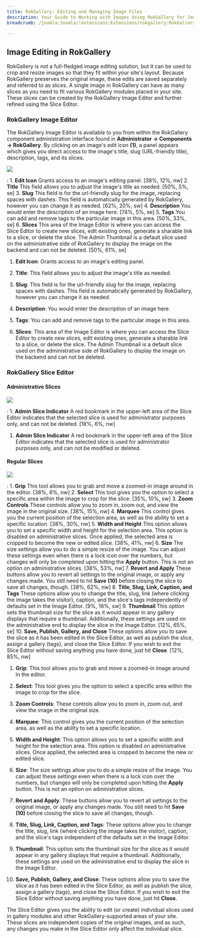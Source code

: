 ```yaml
---
title: RokGallery: Editing and Managing Image Files
description: Your Guide to Working with Images Using RokGallery for Joomla
breadcrumb: /joomla:Joomla/!extensions:Extensions/rokgallery:RokGallery

---
```


Image Editing in RokGallery
-----
RokGallery is not a full-fledged image editing solution, but it can be used to crop and resize images so that they fit within your site's layout. Because RokGallery preserves the original image, these edits are saved separately and referred to as slices. A single image in RokGallery can have as many slices as you need to fit various RokGallery modules placed in your site. These slices can be created by the RokGallery Image Editor and further refined using the Slice Editor.

### RokGallery Image Editor

The RokGallery Image Editor is available to you from within the RokGallery component administration interface found in **Administrator -> Components -> RokGallery**. By clicking on an image's edit icon **(1)**, a panel appears which gives you direct access to the image's title, slug (URL-friendly title), description, tags, and its slices.

![][rokgallery_image_editor_2]

:   1. **Edit Icon** Grants access to an image's editing panel. [38%, 12%, nw]
    2. **Title** This field allows you to adjust the image's title as needed. [50%, 5%, se]
    3. **Slug** This field is for the url-friendly slug for the image, replacing spaces with dashes. This field is automatically generated by RokGallery, however you can change it as needed. [62%, 20%, sw]
    4. **Description** You would enter the description of an image here. [74%, 5%, se]
    5. **Tags** You can add and remove tags to the particular image in this area. [50%, 33%, se]
    6. **Slices** This area of the Image Editor is where you can access the Slice Editor to create new slices, edit existing ones, generate a sharable link to a slice, or delete the slice. The Admin Thumbnail is a default slice used on the administrative side of RokGallery to display the image on the backend and can not be deleted. [50%, 61%, se]

1. **Edit Icon**: Grants access to an image's editing panel.

2. **Title**: This field allows you to adjust the image's title as needed.

3. **Slug**: This field is for the url-friendly slug for the image, replacing spaces with dashes. This field is automatically generated by RokGallery, however you can change it as needed.

4. **Description**: You would enter the description of an image here.

5. **Tags**: You can add and remove tags to the particular image in this area.

6. **Slices**: This area of the Image Editor is where you can access the Slice Editor to create new slices, edit existing ones, generate a sharable link to a slice, or delete the slice. The Admin Thumbnail is a default slice used on the administrative side of RokGallery to display the image on the backend and can not be deleted.

### RokGallery Slice Editor

#### Administrative Slices
![][rokgallery_slice_editor]

:   1. **Admin Slice Indicator** A red bookmark in the upper-left area of the Slice Editor indicates that the selected slice is used for administrator purposes only, and can not be deleted. [18%, 6%, nw]

1. **Admin Slice Indicator** A red bookmark in the upper-left area of the Slice Editor indicates that the selected slice is used for administrator purposes only, and can not be modified or deleted.

#### Regular Slices
![][rokgallery_slice_editor_2]

:   1. **Grip** This tool allows you to grab and move a zoomed-in image around in the editor. [38%, 6%, nw]
    2. **Select** This tool gives you the option to select a specific area within the image to crop for the slice. [35%, 10%, sw]
    3. **Zoom Controls** These controls allow you to zoom in, zoom out, and view the image in the original size. [38%, 15%, nw]
    4. **Marquee** This control gives you the current position of the selection area, as well as the ability to set a specific location. [38%, 30%, nw]
    5. **Width and Height** This option allows you to set a specific width and height for the selection area. This option is disabled on administrative slices. Once applied, the selected area is cropped to become the new or edited slice. [38%, 41%, nw]
    6. **Size** The size settings allow you to do a simple resize of the image. You can adjust these settings even when there is a lock icon over the numbers, but changes will only be completed upon hitting the **Apply** button. This is not an option on administrative slices. [38%, 53%, nw]
    7. **Revert and Apply** These buttons allow you to revert all settings to the original image, or apply any changes made. You still need to hit **Save** **(10)** before closing the slice to save all changes, though. [38%, 62%, nw]
    8. **Title, Slug, Link, Caption, and Tags** These options allow you to change the title, slug, link (where clicking the image takes the visitor), caption, and the slice's tags independently of defaults set in the Image Editor. [9%, 16%, sw]
    9. **Thumbnail** This option sets the thumbnail size for the slice as it would appear in any gallery displays that require a thumbnail. Additionally, these settings are used on the administrative end to display the slice in the Image Editor. [12%, 65%, se]
    10. **Save, Publish, Gallery, and Close** These options allow you to save the slice as it has been edited in the Slice Editor, as well as publish the slice, assign a gallery (tags), and close the Slice Editor. If you wish to exit the Slice Editor without saving anything you have done, just hit **Close**. [12%, 85%, nw]

1. **Grip**: This tool allows you to grab and move a zoomed-in image around in the editor.

2. **Select**: This tool gives you the option to select a specific area within the image to crop for the slice.

3. **Zoom Controls**: These controls allow you to zoom in, zoom out, and view the image in the original size.

4. **Marquee**: This control gives you the current position of the selection area, as well as the ability to set a specific location.

5. **Width and Height**: This option allows you to set a specific width and height for the selection area. This option is disabled on administrative slices. Once applied, the selected area is cropped to become the new or edited slice.

6. **Size**: The size settings allow you to do a simple resize of the image. You can adjust these settings even when there is a lock icon over the numbers, but changes will only be completed upon hitting the **Apply** button. This is not an option on administrative slices.

7. **Revert and Apply**: These buttons allow you to revert all settings to the original image, or apply any changes made. You still need to hit **Save** **(10)** before closing the slice to save all changes, though.

8. **Title, Slug, Link, Caption, and Tags**: These options allow you to change the title, slug, link (where clicking the image takes the visitor), caption, and the slice's tags independent of the defaults set in the Image Editor.

9. **Thumbnail**: This option sets the thumbnail size for the slice as it would appear in any gallery displays that require a thumbnail. Additionally, these settings are used on the administrative end to display the slice in the Image Editor.

10. **Save, Publish, Gallery, and Close**: These options allow you to save the slice as it has been edited in the Slice Editor, as well as publish the slice, assign a gallery (tags), and close the Slice Editor. If you wish to exit the Slice Editor without saving anything you have done, just hit **Close**.

The Slice Editor gives you the ability to edit (or create) individual slices used in gallery modules and other RokGallery-supported areas of your site. These slices are independent copies of the original images, and as such, any changes you make in the Slice Editor only affect the individual slice.

[rokgallery]: assets/rokgallery.jpeg
[rokgallery_component]: assets/rokgallery_component_1.jpeg
[rokgallery_component_configuration_options]: assets/rokgallery_component_configuration_opions.jpeg
[rokgallery_component_upload]: assets/rokgallery_component_upload.jpeg
[rokgallery_image_editor]: assets/rokgallery_image_editor.jpeg
[rokgallery_image_editor_2]: assets/rokgallery_image_editor_2.jpeg
[rokgallery_jobs_manager]: assets/rokgallery_jobs_manager.jpeg
[rokgallery_module_1]: assets/rokgallery_module_1.jpeg
[rokgallery_module_advanced]: assets/rokgallery_module_advanced_1.jpeg
[rokgallery_module_basic_1]: assets/rokgallery_module_basic_1.jpeg
[rokgallery_module_error_1]: assets/rokgallery_module_error_1.jpeg
[rokgallery_plugin_manager_1]: assets/rokgallery_plugin_manager_1.jpeg
[rokgallery_plugin_manager_2]: assets/rokgallery_plugin_manager_2.jpeg
[rokgallery_plugin_manager_3]: assets/rokgallery_plugin_manager_3.jpeg
[rokgallery_administrator]: assets/rokgallery_administrator.jpeg
[rokgallery_tags]: assets/rokgallery_tags.jpeg
[rokgallery_galleries_manager]: assets/rokgallery_galleries_manager.jpeg
[rokgallery_slice_editor]: assets/rokgallery_slice_editor.jpeg
[rokgallery_slice_editor_2]: assets/rokgallery_slice_editor_2.jpeg